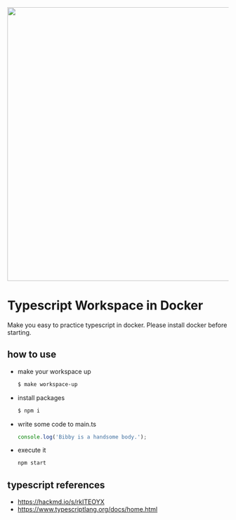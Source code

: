 <img width="624" alt="" src="https://user-images.githubusercontent.com/8520661/45342658-3104f180-b5d1-11e8-8a6f-05c4d9852d4b.png">

# Typescript Workspace in Docker

Make you easy to practice typescript in docker. Please install docker before starting.

## how to use

- make your workspace up

  ```bash
  $ make workspace-up
  ```

- install packages

  ```bash
  $ npm i
  ```

- write some code to main.ts
  
  ```javascript
  console.log('Bibby is a handsome body.');
  ```

- execute it

  ```bash
  npm start
  ```

## typescript references

- https://hackmd.io/s/rkITEOYX
- https://www.typescriptlang.org/docs/home.html
